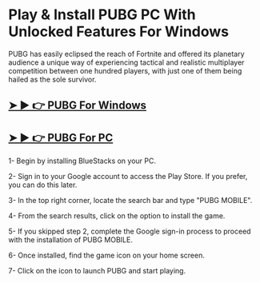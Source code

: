 # Play & Install PUBG PC With Unlocked Features For Windows

PUBG has easily eclipsed the reach of Fortnite and offered its planetary audience a unique way of experiencing tactical and realistic multiplayer competition between one hundred players, with just one of them being hailed as the sole survivor.

## [➤ ► 👉 PUBG For Windows](http://alipc.pro/)

## [➤ ► 👉 PUBG For PC](http://alipc.pro/)


1- Begin by installing BlueStacks on your PC.

2- Sign in to your Google account to access the Play Store. If you prefer, you can do this later.

3- In the top right corner, locate the search bar and type "PUBG MOBILE".

4- From the search results, click on the option to install the game.

5- If you skipped step 2, complete the Google sign-in process to proceed with the installation of PUBG MOBILE.

6- Once installed, find the game icon on your home screen.

7- Click on the icon to launch PUBG and start playing.
